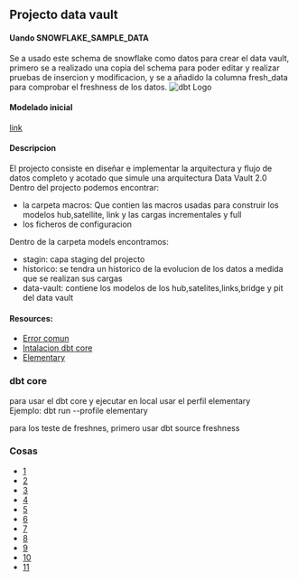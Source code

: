 ## Projecto data vault

#### Uando SNOWFLAKE_SAMPLE_DATA

Se a usado este schema de snowflake como datos para crear el data vault, primero se a realizado una copia del schema para poder editar y realizar pruebas de insercion y modificacion, y se a añadido la columna fresh_data para comprobar el freshness de los datos.
![dbt Logo](https://docs.snowflake.com/en/_images/sample-data-tpch-schema.png)

#### Modelado inicial
[link](https://dbdiagram.io/d/Data-vault-651fb156ffbf5169f02825a3)


#### Descripcion

El projecto consiste en diseñar e implementar la arquitectura y flujo de datos completo y acotado que simule una arquitectura Data Vault 2.0  
Dentro del projecto podemos encontrar:
  - la carpeta macros: Que contien las macros usadas para construir los modelos hub,satellite, link y las cargas incrementales y full
  - los ficheros de configuracion  

Dentro de la carpeta models encontramos:
  - stagin: capa staging del projecto
  - historico: se tendra un historico de la evolucion de los datos a medida que se realizan sus cargas
  - data-vault: contiene los modelos de los hub,satelites,links,bridge y pit del data vault


#### Resources:

- [ Error comun](https://discourse.getdbt.com/t/package-installation-fails-on-windows-when-directory-paths-are-very-long/5007)
- [Intalacion dbt core](https://docs.getdbt.com/docs/core/installation)
- [Elementary](https://docs.elementary-data.com/introduction)

### dbt core
para usar el dbt core y ejecutar en local usar el perfil elementary  
Ejemplo: dbt run --profile elementary

  para los teste de freshnes, primero usar dbt source freshness

### Cosas
- [ 1](https://superuser.com/questions/341192/how-can-i-display-the-contents-of-an-environment-variable-from-the-command-promp)
- [ 2](https://stackoverflow.com/questions/71920945/env-var-required-but-not-provided-dbt-cli)
- [ 3](https://medium.com/indiciumtech/understanding-dbt-incremental-strategies-part-1-2-22bd97c7eeb5)
- [4](https://fivetran.com/docs/transformations/dbt/faq/duplicate-row-detected)  
- [5](https://www.elementary-data.com/post/dbt-tests)  
- [6](https://dev.to/flippedcoding/difference-between-development-stage-and-production-d0p)  
- [7](https://docs.getdbt.com/best-practices/best-practice-workflows)  
- [8](https://docs.getdbt.com/reference/commands/cmd-docs)  
- [9](https://stackoverflow.com/help/minimal-reproducible-example)  
- [10](https://www.montecarlodata.com/blog-8-data-quality-issues)  
- [11](https://www.datafold.com/blog/7-dbt-testing-best-practices)